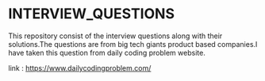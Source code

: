 # INTERVIEW_QUESTIONS
This repository consist of the interview questions along with their solutions.The questions are from big tech giants product based companies.I have taken this question from daily coding problem website.

link : https://www.dailycodingproblem.com/
